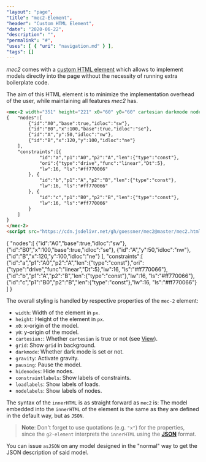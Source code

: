 ```yaml
---
"layout": "page",
"title": "mec2-Element",
"header": "Custom HTML Element",
"date": "2020-06-22",
"description": "",
"permalink": "#",
"uses": [ { "uri": "navigation.md" } ],
"tags": []
---
```


_mec2_ comes with a [custom HTML element](https://developer.mozilla.org/en-US/docs/Web/Web_Components/Using_custom_elements)
which allows to implement models directly into the page without the necessity of running extra boilerplate code.

The aim of this HTML element is to minimize the implementation overhead of the user,
while maintaining all features _mec2_ has.

```html
<mec-2 width="351" height="221" x0="60" y0="60" cartesian darkmode nodelabels nodeinfo="pos" constraintinfo>
{   "nodes":[
        {"id":"A0","base":true,"idloc":"sw"},
        {"id":"B0","x":100,"base":true,"idloc":"se"},
        {"id":"A","y":50,"idloc":"nw"},
        {"id":"B","x":120,"y":100,"idloc":"ne"}
    ],
    "constraints":[{
            "id":"a","p1":"A0","p2":"A","len":{"type":"const"},
            "ori":{"type":"drive","func":"linear","Dt":5},
            "lw":16, "ls":"#ff770066"
        }, {
            "id":"b","p1":"A","p2":"B","len":{"type":"const"},
            "lw":16, "ls":"#ff770066"
        }, {
            "id":"c","p1":"B0","p2":"B","len":{"type":"const"},
            "lw":16, "ls":"#ff770066"
        }
    ]
}
</mec-2>
<script src="https://cdn.jsdelivr.net/gh/goessner/mec2@master/mec2.html.js"></script>
```

<mec-2 width="351" height="221" x0="60" y0="60" cartesian darkmode nodelabels nodeinfo="pos" constraintinfo>
{   "nodes":[
        {"id":"A0","base":true,"idloc":"sw"},
        {"id":"B0","x":100,"base":true,"idloc":"se"},
        {"id":"A","y":50,"idloc":"nw"},
        {"id":"B","x":120,"y":100,"idloc":"ne"}
    ],
    "constraints":[
        {"id":"a","p1":"A0","p2":"A","len":{"type":"const"},"ori":{"type":"drive","func":"linear","Dt":5},"lw":16, "ls":"#ff770066"},
        {"id":"b","p1":"A","p2":"B","len":{"type":"const"},"lw":16, "ls":"#ff770066"},
        {"id":"c","p1":"B0","p2":"B","len":{"type":"const"},"lw":16, "ls":"#ff770066"}
    ]
}
</mec-2>
<script src="https://cdn.jsdelivr.net/gh/goessner/mec2@master/mec2.html.js"></script>

The overall styling is handled by respective properties of the `mec-2` element:

- `width`: Width of the element in `px`.
- `height`: Height of the element in `px`.
- `x0`: x-origin of the model.
- `y0`: y-origin of the model.
- `cartesian:`: Whether `cartesian` is true or not (see [View](https://goessner.github.io/g2/View.html)).
- `grid`: Show `grid` in background.
- `darkmode`: Whether dark mode is set or not.
- `gravity`: Activate gravity.
- `pausing`: Pause the model.
- `hidenodes`: Hide nodes.
- `constraintlabels`: Show labels of constraints.
- `loadlabels`: Show labels of loads.
- `nodelabels`: Show labels of nodes.

The syntax of the `innerHTML` is as straight forward as `mec2` is:
The model embedded into the `innerHTML` of the element is the same as they are
defined in the default way, but as `JSON`.

> **Note**: Don't forget to use quotations (e.g. `"x"`) for the properties,
> since the `g2-element` interprets the `innerHTML` using the
> [**JSON**](https://developer.mozilla.org/en-US/docs/Web/JavaScript/Reference/Global_Objects/JSON)
> format.

You can issue `asJSON` on any model designed in the "normal" way to get the JSON
description of said model.